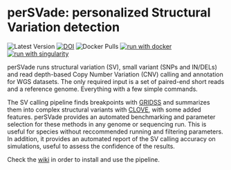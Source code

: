 # perSVade: personalized Structural Variation detection
![Latest Version](https://img.shields.io/github/v/tag/gabaldonlab/perSVade?label=Latest%20Version)
[![DOI](https://zenodo.org/badge/263600715.svg)](https://zenodo.org/badge/latestdoi/263600715)
![Docker Pulls](https://img.shields.io/docker/pulls/mikischikora/persvade)
[![run with docker](https://img.shields.io/badge/run%20with-docker-0db7ed?labelColor=000000&logo=docker)](https://hub.docker.com/repository/docker/mikischikora/persvade)
[![run with singularity](https://img.shields.io/badge/run%20with-singularity-1d355c.svg?labelColor=000000)](https://sylabs.io/docs/)

perSVade runs structural variation (SV), small variant (SNPs and IN/DELs) and read depth-based Copy Number Variation (CNV) calling and annotation for WGS datasets. The only required input is a set of paired-end short reads and a reference genome. Everything with a few simple commands.

The SV calling pipeline finds breakpoints with  [GRIDSS](https://github.com/PapenfussLab/gridss) and summarizes them into complex structural variants with [CLOVE](https://github.com/PapenfussLab/clove), with some added features. perSVade provides an automated benchmarking and parameter selection for these methods in any genome or sequencing run. This is useful for species without reccommended running and filtering parameters. In addition, it provides an automated report of the SV calling accuracy on simulations, useful to assess the confidence of the results. 

Check the [wiki](https://github.com/Gabaldonlab/perSVade/wiki) in order to install and use the pipeline.
